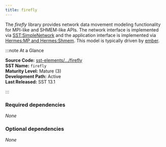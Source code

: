 ```yaml
---
title: firefly
---
```


The *firefly* library provides network data movement modeling functionality for MPI-like and SHMEM-like APIs. The network interface is implemented via [SST:SimpleNetwork](../../core/iface/SimpleNetwork/class) and the application interface is implemented via [Hermes:MP and Hermes:Shmem](../hermes/intro). This model is typically driven by [ember](../ember/intro).

:::note At a Glance

**Source Code:** [sst-elements/.../firefly](https://github.com/sstsimulator/sst-elements/tree/master/src/sst/elements/firefly) &nbsp;  
**SST Name:** `firefly` &nbsp;  
**Maturity Level:** Mature (3) &nbsp;  
**Development Path:** Active &nbsp;   
**Last Released:** SST 13.1

:::

### Required dependencies
*None*

### Optional dependencies
*None*

